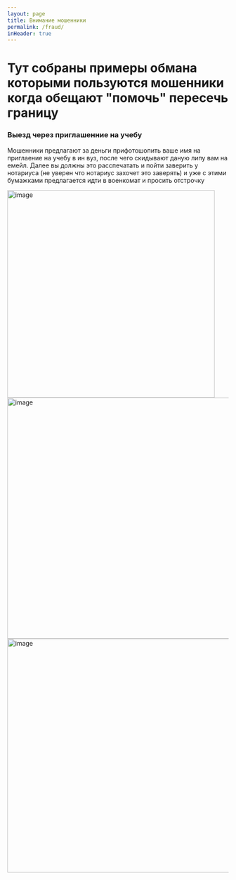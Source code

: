```yaml
---
layout: page
title: Внимание мошенники
permalink: /fraud/
inHeader: true
---
```


# Тут собраны примеры обмана которыми пользуются мошенники когда обещают "помочь" пересечь границу

### Выезд через приглашенние на учебу

Мошенники предлагают за деньги прифотошопить ваше имя на приглаение на учебу в ин вуз, после чего скидывают даную липу вам на емейл. 
Далее вы должны это расспечатать и пойти заверить у нотариуса (не уверен что нотариус захочет это заверять) и уже с этими бумажками предлагается
идти в военкомат и просить отстрочку

<img width="472" alt="image" src="https://user-images.githubusercontent.com/103417150/163672095-c26e10f7-d3a4-442c-ae7d-e43155531275.png">

<img width="548" alt="image" src="https://user-images.githubusercontent.com/103417150/163672071-3b866482-2fe3-4715-a2e5-fb18ca3708e1.png">

<img width="532" alt="image" src="https://user-images.githubusercontent.com/103417150/163672019-4e086e0d-e17e-4317-9597-d220e5e8db3d.png">
